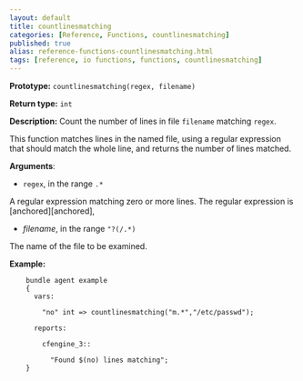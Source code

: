 ```yaml
---
layout: default
title: countlinesmatching
categories: [Reference, Functions, countlinesmatching]
published: true
alias: reference-functions-countlinesmatching.html
tags: [reference, io functions, functions, countlinesmatching]
---
```


**Prototype:** `countlinesmatching(regex, filename)`

**Return type:** `int`

**Description:** Count the number of lines in file `filename` matching 
`regex`.

This function matches lines in the named file, using a regular expression that should match the whole line, and returns the number of lines matched.

**Arguments**:

* `regex`, in the range `.*`

A regular expression matching zero or more lines. The regular expression is 
[anchored][anchored],

* *filename*, in the range `"?(/.*)`

The name of the file to be examined.

**Example:**

```cf3
    bundle agent example
    {     
      vars:

        "no" int => countlinesmatching("m.*","/etc/passwd");

      reports:

        cfengine_3::

          "Found $(no) lines matching";
    }
```

